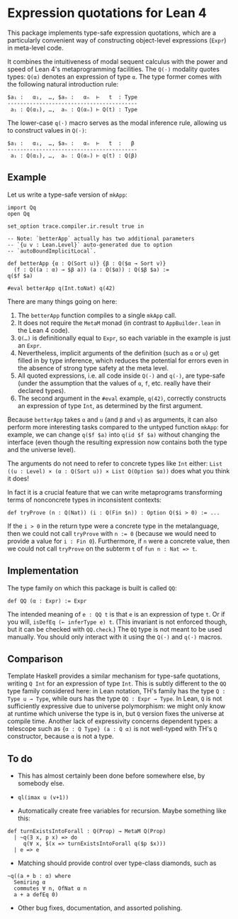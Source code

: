 # Expression quotations for Lean 4

This package implements type-safe expression
quotations, which are a particularly
convenient way of constructing object-level
expressions (`Expr`) in meta-level code.

It combines the intuitiveness of modal sequent
calculus with the power and speed of
Lean 4's metaprogramming facilities.
The `Q(·)` modality quotes types:
`Q(α)` denotes an expression of type `α`.
The type former comes with the following
natural introduction rule:

```
$a₁ :   α₁,  …, $aₙ :   αₙ  ⊢   t  : Type
-----------------------------------------
 a₁ : Q(α₁), …,  aₙ : Q(αₙ) ⊢ Q(t) : Type
```

The lower-case `q(·)` macro serves
as the modal inference rule,
allowing us to construct values in `Q(·)`:
```
$a₁ :   α₁,  …, $aₙ :   αₙ  ⊢   t  :   β
-----------------------------------------
 a₁ : Q(α₁), …,  aₙ : Q(αₙ) ⊢ q(t) : Q(β)
```

## Example

Let us write a type-safe version of `mkApp`:

```lean
import Qq
open Qq

set_option trace.compiler.ir.result true in

-- Note: `betterApp` actually has two additional parameters
-- `{u v : Lean.Level}` auto-generated due to option
-- `autoBoundImplicitLocal`.

def betterApp {α : Q(Sort u)} {β : Q($α → Sort v)}
  (f : Q((a : α) → $β a)) (a : Q($α)) : Q($β $a) :=
q($f $a)

#eval betterApp q(Int.toNat) q(42)
```

There are many things going on here:
1. The `betterApp` function compiles to a single `mkApp` call.
1. It does not require the `MetaM` monad (in contrast to
   `AppBuilder.lean` in the Lean 4 code).
1. `Q(…)` is definitionally equal to `Expr`, so each variable
   in the example is just an `Expr`.
1. Nevertheless, implicit arguments of the definition (such as `α`
   or `u`) get filled in by type inference, which reduces the
   potential for errors even in the absence of strong type safety
   at the meta level.
1. All quoted expressions, i.e. all code inside `Q(·)` and `q(·)`,
   are type-safe (under the assumption that the values of `α`,
   `f`, etc. really have their declared types).
1. The second argument in the `#eval` example, `q(42)`,
   correctly constructs an expression of type `Int`, as
   determined by the first argument.

Because `betterApp`
takes `α` and `u` (and `β` and `v`) as arguments,
it can also perform more interesting tasks compared
to the untyped function `mkApp`: for example,
we can change `q($f $a)` into `q(id $f $a)`
without changing the interface
(even though the resulting expression
now contains both the type and the universe level).

The arguments do not need to refer
to concrete types like `Int` either:
`List ((u : Level) × (α : Q(Sort u)) × List Q(Option $α))`
does what you think it does!

In fact it is a crucial feature
that we can write metaprograms
transforming terms of nonconcrete types
in inconsistent contexts:
```lean
def tryProve (n : Q(Nat)) (i : Q(Fin $n)) : Option Q($i > 0) := ...
```
If the `i > 0` in the return type were a concrete type in the metalanguage,
then we could not call `tryProve` with `n := 0`
(because we would need to provide a value for `i : Fin 0`).
Furthermore,
if `n` were a concrete value,
then we could not call `tryProve` on
the subterm `t` of `fun n : Nat => t`.

## Implementation

The type family on which this package is built is called `QQ`:

```lean
def QQ (α : Expr) := Expr
```

The intended meaning of `e : QQ t` is that
`e` is an expression of type `t`.
Or if you will,
`isDefEq (← inferType e) t`.
(This invariant is not enforced though,
but it can be checked with `QQ.check`.)
The `QQ` type is not meant to be used manually.
You should only interact with it
using the `Q(·)` and `q(·)` macros.

## Comparison

Template Haskell provides a similar mechanism
for type-safe quotations,
writing `Q Int` for an expression of type `Int`.
This is subtly different
to the `QQ` type family considered here:
in Lean notation,
TH's family has the type `Q : Type u → Type`,
while ours has the type `QQ : Expr → Type`.
In Lean, `Q` is not sufficiently expressive
due to universe polymorphism:
we might only know at runtime which universe the type is in,
but `Q` version fixes the universe at compile time.
Another lack of expressivity concerns dependent types:
a telescope such as `{α : Q Type} (a : Q α)` is not well-typed
with TH's `Q` constructor,
because `α` is not a type.

## To do

- This has almost certainly been done before
  somewhere else, by somebody else.

- `ql(imax u (v+1))`

- Automatically create free variables for recursion.
  Maybe something like this:
```lean
def turnExistsIntoForall : Q(Prop) → MetaM Q(Prop)
  | ~q(∃ x, p x) => do
     q(∀ x, $(x => turnExistsIntoForall q($p $x)))
  | e => e
```

- Matching should provide control over type-class diamonds, such as
```lean
~q((a + b : α) where
  Semiring α
  commutes ∀ n, OfNat α n
  a + a defEq 0)
```

- Other bug fixes, documentation, and assorted polishing.
